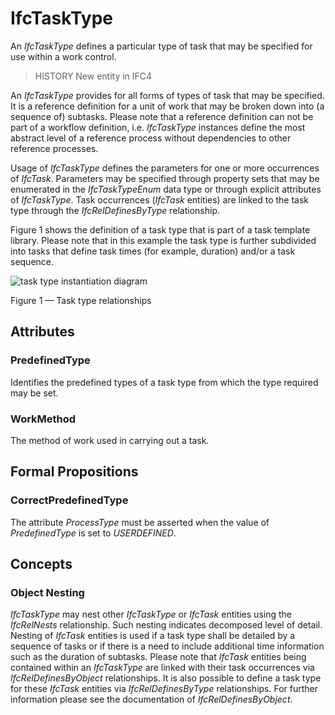# IfcTaskType

An _IfcTaskType_ defines a particular type of task that may be specified for use within a work control.
<!-- end of short definition -->

> HISTORY New entity in IFC4

An _IfcTaskType_ provides for all forms of types of task that may be specified. It is a reference definition for a unit of work that may be broken down into (a sequence of) subtasks. Please note that a reference definition can not be part of a workflow definition, i.e. _IfcTaskType_ instances define the most abstract level of a reference process without dependencies to other reference processes.

Usage of _IfcTaskType_ defines the parameters for one or more occurrences of _IfcTask_. Parameters may be specified through property sets that may be enumerated in the _IfcTaskTypeEnum_ data type or through explicit attributes of _IfcTaskType_. Task occurrences (_IfcTask_ entities) are linked to the task type through the _IfcRelDefinesByType_ relationship.

Figure 1 shows the definition of a task type that is part of a task template library. Please note that in this example the task type is further subdivided into tasks that define task times (for example, duration) and/or a task sequence.

![task type instantiation diagram](../../../../figures/ifctasktype_instantiation_diagram.png)

Figure 1 — Task type relationships

## Attributes

### PredefinedType
Identifies the predefined types of a task type from which the type required may be set.

### WorkMethod
The method of work used in carrying out a task.

## Formal Propositions

### CorrectPredefinedType
The attribute _ProcessType_ must be asserted when the value of _PredefinedType_ is set to _USERDEFINED_.

## Concepts

### Object Nesting

_IfcTaskType_ may nest other _IfcTaskType_ or _IfcTask_ entities using the _IfcRelNests_ relationship. Such nesting indicates decomposed level of detail. Nesting of _IfcTask_ entities is used if a task type shall be detailed by a sequence of tasks or if there is a need to include additional time information such as the duration of subtasks. Please note that _IfcTask_ entities being contained within an _IfcTaskType_ are linked with their task occurrences via _IfcRelDefinesByObject_ relationships. It is also possible to define a task type for these _IfcTask_ entities via _IfcRelDefinesByType_ relationships. For further information please see the documentation of _IfcRelDefinesByObject_.

